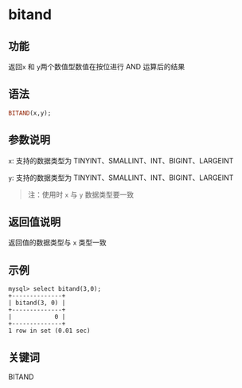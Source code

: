 # bitand

## 功能

返回`x` 和 `y`两个数值型数值在按位进行 AND 运算后的结果

## 语法

```Haskell
BITAND(x,y);
```

## 参数说明

`x`: 支持的数据类型为 TINYINT、SMALLINT、INT、BIGINT、LARGEINT

`y`: 支持的数据类型为 TINYINT、SMALLINT、INT、BIGINT、LARGEINT

> 注：使用时 `x` 与 `y` 数据类型要一致

## 返回值说明

返回值的数据类型与 `x` 类型一致

## 示例

```Plain Text
mysql> select bitand(3,0);
+--------------+
| bitand(3, 0) |
+--------------+
|            0 |
+--------------+
1 row in set (0.01 sec)
```

## 关键词

BITAND
